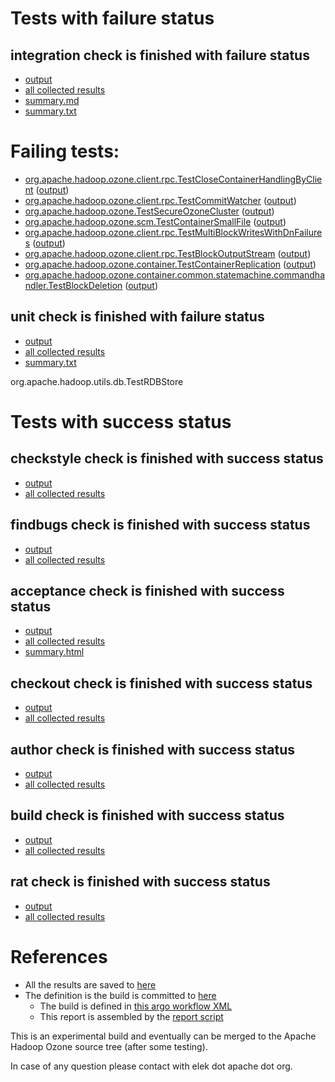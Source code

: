 # Tests with failure status

## integration check is finished with failure status

   * [output](https://raw.githubusercontent.com/elek/ozone-ci/master/pr/pr-hdds-1982-decom-states-q64lx/integration/output.log)
   * [all collected results](https://github.com/elek/ozone-ci/tree/master/pr/pr-hdds-1982-decom-states-q64lx/integration)
   * [summary.md](https://github.com/elek/ozone-ci/tree/master/pr/pr-hdds-1982-decom-states-q64lx/integration/summary.md)
   * [summary.txt](https://github.com/elek/ozone-ci/tree/master/pr/pr-hdds-1982-decom-states-q64lx/integration/summary.txt)

# Failing tests: 

 * [org.apache.hadoop.ozone.client.rpc.TestCloseContainerHandlingByClient](hadoop-ozone/integration-test/org.apache.hadoop.ozone.client.rpc.TestCloseContainerHandlingByClient.txt) ([output](hadoop-ozone/integration-test/org.apache.hadoop.ozone.client.rpc.TestCloseContainerHandlingByClient-output.txt/))
 * [org.apache.hadoop.ozone.client.rpc.TestCommitWatcher](hadoop-ozone/integration-test/org.apache.hadoop.ozone.client.rpc.TestCommitWatcher.txt) ([output](hadoop-ozone/integration-test/org.apache.hadoop.ozone.client.rpc.TestCommitWatcher-output.txt/))
 * [org.apache.hadoop.ozone.TestSecureOzoneCluster](hadoop-ozone/integration-test/org.apache.hadoop.ozone.TestSecureOzoneCluster.txt) ([output](hadoop-ozone/integration-test/org.apache.hadoop.ozone.TestSecureOzoneCluster-output.txt/))
 * [org.apache.hadoop.ozone.scm.TestContainerSmallFile](hadoop-ozone/integration-test/org.apache.hadoop.ozone.scm.TestContainerSmallFile.txt) ([output](hadoop-ozone/integration-test/org.apache.hadoop.ozone.scm.TestContainerSmallFile-output.txt/))
 * [org.apache.hadoop.ozone.client.rpc.TestMultiBlockWritesWithDnFailures](hadoop-ozone/integration-test/org.apache.hadoop.ozone.client.rpc.TestMultiBlockWritesWithDnFailures.txt) ([output](hadoop-ozone/integration-test/org.apache.hadoop.ozone.client.rpc.TestMultiBlockWritesWithDnFailures-output.txt/))
 * [org.apache.hadoop.ozone.client.rpc.TestBlockOutputStream](hadoop-ozone/integration-test/org.apache.hadoop.ozone.client.rpc.TestBlockOutputStream.txt) ([output](hadoop-ozone/integration-test/org.apache.hadoop.ozone.client.rpc.TestBlockOutputStream-output.txt/))
 * [org.apache.hadoop.ozone.container.TestContainerReplication](hadoop-ozone/integration-test/org.apache.hadoop.ozone.container.TestContainerReplication.txt) ([output](hadoop-ozone/integration-test/org.apache.hadoop.ozone.container.TestContainerReplication-output.txt/))
 * [org.apache.hadoop.ozone.container.common.statemachine.commandhandler.TestBlockDeletion](hadoop-ozone/integration-test/org.apache.hadoop.ozone.container.common.statemachine.commandhandler.TestBlockDeletion.txt) ([output](hadoop-ozone/integration-test/org.apache.hadoop.ozone.container.common.statemachine.commandhandler.TestBlockDeletion-output.txt/))

## unit check is finished with failure status

   * [output](https://raw.githubusercontent.com/elek/ozone-ci/master/pr/pr-hdds-1982-decom-states-q64lx/unit/output.log)
   * [all collected results](https://github.com/elek/ozone-ci/tree/master/pr/pr-hdds-1982-decom-states-q64lx/unit)
   * [summary.txt](https://github.com/elek/ozone-ci/tree/master/pr/pr-hdds-1982-decom-states-q64lx/unit/summary.txt)

org.apache.hadoop.utils.db.TestRDBStore


# Tests with success status

## checkstyle check is finished with success status

   * [output](https://raw.githubusercontent.com/elek/ozone-ci/master/pr/pr-hdds-1982-decom-states-q64lx/checkstyle/output.log)
   * [all collected results](https://github.com/elek/ozone-ci/tree/master/pr/pr-hdds-1982-decom-states-q64lx/checkstyle)


## findbugs check is finished with success status

   * [output](https://raw.githubusercontent.com/elek/ozone-ci/master/pr/pr-hdds-1982-decom-states-q64lx/findbugs/output.log)
   * [all collected results](https://github.com/elek/ozone-ci/tree/master/pr/pr-hdds-1982-decom-states-q64lx/findbugs)


## acceptance check is finished with success status

   * [output](https://raw.githubusercontent.com/elek/ozone-ci/master/pr/pr-hdds-1982-decom-states-q64lx/acceptance/output.log)
   * [all collected results](https://github.com/elek/ozone-ci/tree/master/pr/pr-hdds-1982-decom-states-q64lx/acceptance)
   * [summary.html](https://elek.github.io/ozone-ci/pr/pr-hdds-1982-decom-states-q64lx/acceptance/summary.html)


## checkout check is finished with success status

   * [output](https://raw.githubusercontent.com/elek/ozone-ci/master/pr/pr-hdds-1982-decom-states-q64lx/checkout/output.log)
   * [all collected results](https://github.com/elek/ozone-ci/tree/master/pr/pr-hdds-1982-decom-states-q64lx/checkout)


## author check is finished with success status

   * [output](https://raw.githubusercontent.com/elek/ozone-ci/master/pr/pr-hdds-1982-decom-states-q64lx/author/output.log)
   * [all collected results](https://github.com/elek/ozone-ci/tree/master/pr/pr-hdds-1982-decom-states-q64lx/author)


## build check is finished with success status

   * [output](https://raw.githubusercontent.com/elek/ozone-ci/master/pr/pr-hdds-1982-decom-states-q64lx/build/output.log)
   * [all collected results](https://github.com/elek/ozone-ci/tree/master/pr/pr-hdds-1982-decom-states-q64lx/build)


## rat check is finished with success status

   * [output](https://raw.githubusercontent.com/elek/ozone-ci/master/pr/pr-hdds-1982-decom-states-q64lx/rat/output.log)
   * [all collected results](https://github.com/elek/ozone-ci/tree/master/pr/pr-hdds-1982-decom-states-q64lx/rat)




# References

 * All the results are saved to [here](https://github.com/elek/ozone-ci/tree/master/pr/pr-hdds-1982-decom-states-q64lx/)
 * The definition is the build is committed to [here](https://github.com/elek/argo-ozone)
    * The build is defined in [this argo workflow XML](https://github.com/elek/argo-ozone/blob/master/ozone-build.yaml)
    * This report is assembled by the [report script](https://github.com/elek/argo-ozone/blob/master/scripts/report.sh)

This is an experimental build and eventually can be merged to the Apache Hadoop Ozone source tree (after some testing).

In case of any question please contact with elek dot apache dot org.

